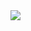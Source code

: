 <img src="https://github.com/carincon93/fitotecturaWebApp/blob/main/public/images/7a966aeb-0f5c-472e-97c1-4be1e8773edd.gif" />
